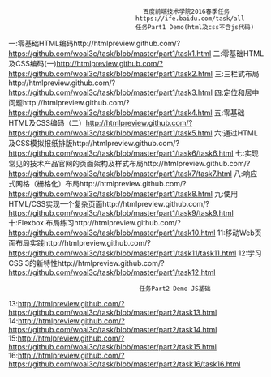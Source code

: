                                          百度前端技术学院2016春季任务
                                       https://ife.baidu.com/task/all
                                       任务Part1 Demo(html及css不含js代码)
一:零基础HTML编码http://htmlpreview.github.com/?https://github.com/woai3c/task/blob/master/part1/task1.html 
二:零基础HTML及CSS编码(一)http://htmlpreview.github.com/?https://github.com/woai3c/task/blob/master/part1/task2.html
三:三栏式布局http://htmlpreview.github.com/?https://github.com/woai3c/task/blob/master/part1/task3.html
四:定位和居中问题http://htmlpreview.github.com/?https://github.com/woai3c/task/blob/master/part1/task4.html
五:零基础HTML及CSS编码（二）http://htmlpreview.github.com/?https://github.com/woai3c/task/blob/master/part1/task5.html
六:通过HTML及CSS模拟报纸排版http://htmlpreview.github.com/?https://github.com/woai3c/task/blob/master/part1/task6/task6.html
七:实现常见的技术产品官网的页面架构及样式布局http://htmlpreview.github.com/?https://github.com/woai3c/task/blob/master/part1/task7/task7.html
八:响应式网格（栅格化）布局http://htmlpreview.github.com/?https://github.com/woai3c/task/blob/master/part1/task8.html
九:使用HTML/CSS实现一个复杂页面http://htmlpreview.github.com/?https://github.com/woai3c/task/blob/master/part1/task9/task9.html
十:Flexbox 布局练习http://htmlpreview.github.com/?https://github.com/woai3c/task/blob/master/part1/task10.html
11:移动Web页面布局实践http://htmlpreview.github.com/?https://github.com/woai3c/task/blob/master/part1/task11/task11.html
12:学习CSS 3的新特性http://htmlpreview.github.com/?https://github.com/woai3c/task/blob/master/part1/task12.html

										任务Part2 Demo JS基础
13:http://htmlpreview.github.com/?https://github.com/woai3c/task/blob/master/part2/task13.html
14:http://htmlpreview.github.com/?https://github.com/woai3c/task/blob/master/part2/task14.html
15:http://htmlpreview.github.com/?https://github.com/woai3c/task/blob/master/part2/task15.html
16:http://htmlpreview.github.com/?https://github.com/woai3c/task/blob/master/part2/task16/task16.html
